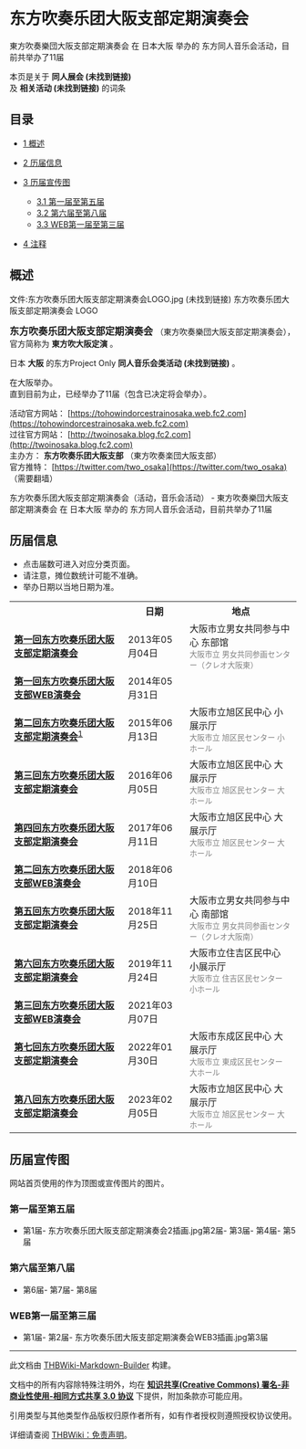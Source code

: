 # 东方吹奏乐团大阪支部定期演奏会

<!-- source html: G:\repos\THBWiki-Markdown-Builder\THBWikiMarkdown\Temp\main\5\54\ns0%3A%E4%B8%9C%E6%96%B9%E5%90%B9%E5%A5%8F%E4%B9%90%E5%9B%A2%E5%A4%A7%E9%98%AA%E6%94%AF%E9%83%A8%E5%AE%9A%E6%9C%9F%E6%BC%94%E5%A5%8F%E4%BC%9A.html -->

東方吹奏樂団大阪支部定期演奏会 在 日本大阪 举办的  东方同人音乐会活动，目前共举办了11届

本页是关于 **同人展会 (未找到链接)**   
及 **相关活动 (未找到链接)** 的词条
## 目录

- [1 概述](#概述)
- [2 历届信息](#历届信息)
- [3 历届宣传图](#历届宣传图)

  - [3.1 第一届至第五届](#第一届至第五届)
  - [3.2 第六届至第八届](#第六届至第八届)
  - [3.3 WEB第一届至第三届](#WEB第一届至第三届)



- [4 注释](#注释)




## 概述
文件:东方吹奏乐团大阪支部定期演奏会LOGO.jpg (未找到链接)  东方吹奏乐团大阪支部定期演奏会 LOGO
  
<big> **东方吹奏乐团大阪支部定期演奏会** </big>（東方吹奏樂団大阪支部定期演奏会），官方简称为 **東方吹大阪定演** 。  
  
  
  
  
日本 **大阪** 的东方Project Only **同人音乐会类活动 (未找到链接)** 。  
  
在大阪举办。  
直到目前为止，已经举办了11届（包含已决定将会举办）。  
  
  
  
  
活动官方网站： [https://tohowindorcestrainosaka.web.fc2.com](https://tohowindorcestrainosaka.web.fc2.com)   
过往官方网站： [http://twoinosaka.blog.fc2.com](http://twoinosaka.blog.fc2.com)   
主办方： **东方吹奏乐团大阪支部** （東方吹奏楽団大阪支部）  
官方推特： [https://twitter.com/two_osaka](https://twitter.com/two_osaka) （需要翻墙）  
  
东方吹奏乐团大阪支部定期演奏会（活动，音乐会活动） - 東方吹奏樂団大阪支部定期演奏会 在 日本大阪 举办的  东方同人音乐会活动，目前共举办了11届
## 历届信息
- 点击届数可进入对应分类页面。
- 请注意，摊位数统计可能不准确。
- 举办日期以当地日期为准。


<table>
<tbody><tr><th> </th><th>日期</th><th>地点</th></tr>
<tr><td id="1"><b><a href="/展会作品列表?e=%E4%B8%9C%E6%96%B9%E5%90%B9%E5%A5%8F%E4%B9%90%E5%9B%A2%E5%A4%A7%E9%98%AA%E6%94%AF%E9%83%A8%E5%AE%9A%E6%9C%9F%E6%BC%94%E5%A5%8F%E4%BC%9A%231">第一回东方吹奏乐团大阪支部定期演奏会</a></b></td><td id="ev-1">2013年05月04日</td><td>大阪市立男女共同参与中心 东部馆<br><small><span style="color:grey;">大阪市立 男女共同参画センター（クレオ大阪東）</span></small></td></tr><tr><td id="WEB1"><b><a href="/展会作品列表?e=%E4%B8%9C%E6%96%B9%E5%90%B9%E5%A5%8F%E4%B9%90%E5%9B%A2%E5%A4%A7%E9%98%AA%E6%94%AF%E9%83%A8%E5%AE%9A%E6%9C%9F%E6%BC%94%E5%A5%8F%E4%BC%9A%23WEB1">第一回东方吹奏乐团大阪支部WEB演奏会</a></b></td><td id="ev-2">2014年05月31日</td><td><br><small><span style="color:grey;"></span></small></td></tr>
<tr><td id="2"><b><a href="/展会作品列表?e=%E4%B8%9C%E6%96%B9%E5%90%B9%E5%A5%8F%E4%B9%90%E5%9B%A2%E5%A4%A7%E9%98%AA%E6%94%AF%E9%83%A8%E5%AE%9A%E6%9C%9F%E6%BC%94%E5%A5%8F%E4%BC%9A%232">第二回东方吹奏乐团大阪支部定期演奏会</a></b><sup id="cite_ref-1" class="reference"><a href="#cite_note-1">1</a></sup></td><td id="ev-3">2015年06月13日</td><td>大阪市立旭区民中心 小展示厅<br><small><span style="color:grey;">大阪市立 旭区民センター 小ホール</span></small></td></tr>
<tr><td id="3"><b><a href="/展会作品列表?e=%E4%B8%9C%E6%96%B9%E5%90%B9%E5%A5%8F%E4%B9%90%E5%9B%A2%E5%A4%A7%E9%98%AA%E6%94%AF%E9%83%A8%E5%AE%9A%E6%9C%9F%E6%BC%94%E5%A5%8F%E4%BC%9A%233">第三回东方吹奏乐团大阪支部定期演奏会</a></b></td><td id="ev-4">2016年06月05日</td><td>大阪市立旭区民中心 大展示厅<br><small><span style="color:grey;">大阪市立 旭区民センター 大ホール</span></small></td></tr>
<tr><td id="4"><b><a href="/展会作品列表?e=%E4%B8%9C%E6%96%B9%E5%90%B9%E5%A5%8F%E4%B9%90%E5%9B%A2%E5%A4%A7%E9%98%AA%E6%94%AF%E9%83%A8%E5%AE%9A%E6%9C%9F%E6%BC%94%E5%A5%8F%E4%BC%9A%234">第四回东方吹奏乐团大阪支部定期演奏会</a></b></td><td id="ev-5">2017年06月11日</td><td>大阪市立旭区民中心 大展示厅<br><small><span style="color:grey;">大阪市立 旭区民センター 大ホール</span></small></td></tr><tr><td id="WEB2"><b><a href="/展会作品列表?e=%E4%B8%9C%E6%96%B9%E5%90%B9%E5%A5%8F%E4%B9%90%E5%9B%A2%E5%A4%A7%E9%98%AA%E6%94%AF%E9%83%A8%E5%AE%9A%E6%9C%9F%E6%BC%94%E5%A5%8F%E4%BC%9A%23WEB2">第二回东方吹奏乐团大阪支部WEB演奏会</a></b></td><td id="ev-6">2018年06月10日</td><td><br><small><span style="color:grey;"></span></small></td></tr>
<tr><td id="5"><b><a href="/展会作品列表?e=%E4%B8%9C%E6%96%B9%E5%90%B9%E5%A5%8F%E4%B9%90%E5%9B%A2%E5%A4%A7%E9%98%AA%E6%94%AF%E9%83%A8%E5%AE%9A%E6%9C%9F%E6%BC%94%E5%A5%8F%E4%BC%9A%235">第五回东方吹奏乐团大阪支部定期演奏会</a></b></td><td id="ev-7">2018年11月25日</td><td>大阪市立男女共同参与中心 南部馆<br><small><span style="color:grey;">大阪市立 男女共同参画センター（クレオ大阪南）</span></small></td></tr>
<tr><td id="6"><b><a href="/展会作品列表?e=%E4%B8%9C%E6%96%B9%E5%90%B9%E5%A5%8F%E4%B9%90%E5%9B%A2%E5%A4%A7%E9%98%AA%E6%94%AF%E9%83%A8%E5%AE%9A%E6%9C%9F%E6%BC%94%E5%A5%8F%E4%BC%9A%236">第六回东方吹奏乐团大阪支部定期演奏会</a></b></td><td id="ev-8">2019年11月24日</td><td>大阪市立住吉区民中心 小展示厅<br><small><span style="color:grey;">大阪市立 住吉区民センター 小ホール</span></small></td></tr><tr><td id="WEB3"><b><a href="/展会作品列表?e=%E4%B8%9C%E6%96%B9%E5%90%B9%E5%A5%8F%E4%B9%90%E5%9B%A2%E5%A4%A7%E9%98%AA%E6%94%AF%E9%83%A8%E5%AE%9A%E6%9C%9F%E6%BC%94%E5%A5%8F%E4%BC%9A%23WEB3">第三回东方吹奏乐团大阪支部WEB演奏会</a></b></td><td id="ev-9">2021年03月07日</td><td><br><small><span style="color:grey;"></span></small></td></tr>
<tr><td id="7"><b><a href="/展会作品列表?e=%E4%B8%9C%E6%96%B9%E5%90%B9%E5%A5%8F%E4%B9%90%E5%9B%A2%E5%A4%A7%E9%98%AA%E6%94%AF%E9%83%A8%E5%AE%9A%E6%9C%9F%E6%BC%94%E5%A5%8F%E4%BC%9A%237">第七回东方吹奏乐团大阪支部定期演奏会</a></b></td><td id="ev-10">2022年01月30日</td><td>大阪市东成区民中心 大展示厅<br><small><span style="color:grey;">大阪市立 東成区民センター 大ホール</span></small></td></tr>
<tr><td id="8"><b><a href="/展会作品列表?e=%E4%B8%9C%E6%96%B9%E5%90%B9%E5%A5%8F%E4%B9%90%E5%9B%A2%E5%A4%A7%E9%98%AA%E6%94%AF%E9%83%A8%E5%AE%9A%E6%9C%9F%E6%BC%94%E5%A5%8F%E4%BC%9A%238">第八回东方吹奏乐团大阪支部定期演奏会</a></b></td><td id="ev-11">2023年02月05日</td><td>大阪市立旭区民中心 大展示厅<br><small><span style="color:grey;">大阪市立 旭区民センター 大ホール</span></small></td></tr>
</tbody></table>


## 历届宣传图
  
网站首页使用的作为顶图或宣传图片的图片。
  

### 第一届至第五届
- [](./文件-东方吹奏乐团大阪支部定期演奏会1插画.jpg.md)第1届- 东方吹奏乐团大阪支部定期演奏会2插画.jpg第2届- [](./文件-东方吹奏乐团大阪支部定期演奏会3插画.png.md)第3届- [](./文件-东方吹奏乐团大阪支部定期演奏会4插画.jpg.md)第4届- [](./文件-东方吹奏乐团大阪支部定期演奏会5插画.jpg.md)第5届

### 第六届至第八届
- [](./文件-东方吹奏乐团大阪支部定期演奏会6插画.png.md)第6届- [](./文件-东方吹奏乐团大阪支部定期演奏会7插画.jpg.md)第7届- [](./文件-东方吹奏乐团大阪支部定期演奏会8插画.jpg.md)第8届

### WEB第一届至第三届
- [](./文件-东方吹奏乐团大阪支部定期演奏会WEB1插画.jpg.md)第1届- [](./文件-东方吹奏乐团大阪支部定期演奏会WEB2插画.jpg.md)第2届- 东方吹奏乐团大阪支部定期演奏会WEB3插画.jpg第3届


[^cite_note-1]: 关东东方吹奏乐团成员参与此次音乐会。

  
  






---

此文档由 [THBWiki-Markdown-Builder](https://github.com/Delsin-Yu/THBWiki-Markdown-Builder) 构建。

文档中的所有内容除特殊注明外，均在 [**知识共享(Creative Commons) 署名-非商业性使用-相同方式共享 3.0 协议**](https://creativecommons.org/licenses/by-sa/3.0/deed.zh-hans) 下提供，附加条款亦可能应用。

引用类型与其他类型作品版权归原作者所有，如有作者授权则遵照授权协议使用。

详细请查阅 [THBWiki：免责声明](https://thbwiki.cc/THBWiki:%E5%85%8D%E8%B4%A3%E5%A3%B0%E6%98%8E)。

